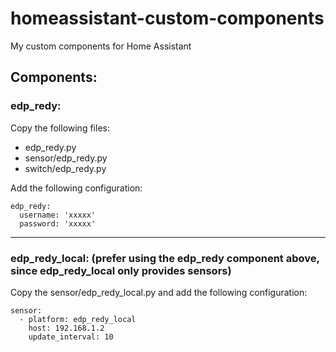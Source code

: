 # homeassistant-custom-components
My custom components for Home Assistant

## Components:

### edp_redy:
Copy the following files: 
- edp_redy.py
- sensor/edp_redy.py
- switch/edp_redy.py

Add the following configuration:

```
edp_redy:
  username: 'xxxxx'
  password: 'xxxxx'
```
---
### edp_redy_local: (prefer using the edp_redy component above, since edp_redy_local only provides sensors)
Copy the sensor/edp_redy_local.py and add the following configuration:

```
sensor:
  - platform: edp_redy_local
    host: 192.168.1.2
    update_interval: 10
```
